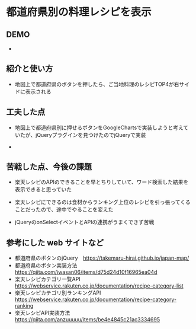 # 都道府県別の料理レシピを表示

## DEMO

  - 

## 紹介と使い方

  - 地図上で都道府県のボタンを押したら、ご当地料理のレシピTOP4が右サイドに表示される  
 

## 工夫した点

  - 地図上で都道府県別に押せるボタンをGoogleChartsで実装しようと考えていたが、jQueryプラグインを見つけたのでjQueryで実装  

  - 

## 苦戦した点、今後の課題
  - 楽天レシピのAPIのできることを早とちりしていて、ワード検索した結果を表示できると思っていた  

  - 楽天レシピにできるのは食材からランキング上位のレシピを引っ張ってくることだったので、途中でやることを変えた  

  - jQueryのonSelectイベントとAPIの連携がうまくできず苦戦  


## 参考にした web サイトなど

  - 都道府県のボタンのjQuery　https://takemaru-hirai.github.io/japan-map/
  - 都道府県のボタン実装方法　https://qiita.com/iwasan06/items/d75d24d10f16965ea04d
  - 楽天レシピカテゴリ一覧API　https://webservice.rakuten.co.jp/documentation/recipe-category-list  
  - 楽天レシピカテゴリ別ランキングAPI　https://webservice.rakuten.co.jp/documentation/recipe-category-ranking  
  - 楽天レシピAPI実装方法　https://qiita.com/anzuuuuu/items/be4e4845c21ac3334695  